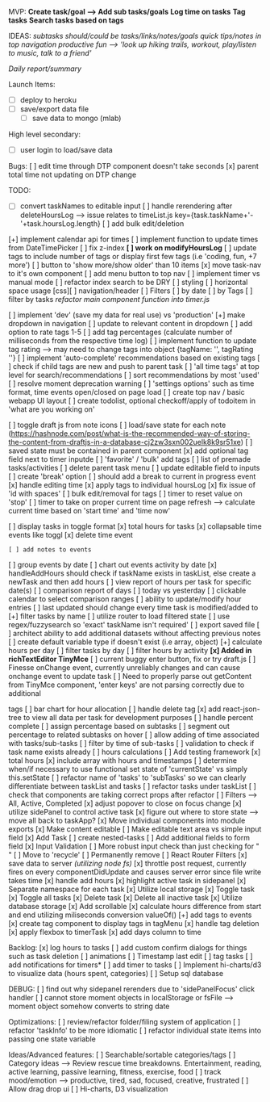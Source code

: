 MVP:
**Create task/goal --> Add sub tasks/goals**
**Log time on tasks**
**Tag tasks**
**Search tasks based on tags**

IDEAS:
_subtasks should/could be tasks/links/notes/goals_
_quick tips/notes in top navigation_
_productive fun --> 'look up hiking trails, workout, play/listen to music, talk to a friend'_

_Daily report/summary_

Launch Items:

- [ ] deploy to heroku
- [ ] save/export data file
  - [ ] save data to mongo (mlab)

High level secondary:

- [ ] user login to load/save data

Bugs:
[ ] edit time through DTP component doesn't take seconds
[x] parent total time not updating on DTP change

TODO:

- [ ] convert taskNames to editable input
      [ ] handle rerendering after deleteHoursLog --> issue relates to timeList.js key={task.taskName+'-'+task.hoursLog.length}
      [ ] add bulk edit/deletion

[+] implement calendar api for times
[ ] implement function to update times from DateTimePicker
[ ] fix z-index
**[ ] work on modifyHoursLog**
[ ] update tags to include number of tags or display first few tags (i.e 'coding, fun, +7 more')
[ ] button to 'show more/show older' than 10 items
[x] move task-nav to it's own component
[ ] add menu button to top nav
[ ] implement timer vs manual mode
[ ] refactor index search to be DRY
[ ] styling
[ ] horizontal space usage [css][ ] navigation/header
[ ] Filters
[ ] by date
[ ] by Tags
[ ] filter by tasks _refactor main component function into timer.js_

[ ] implement 'dev' (save my data for real use) vs 'production'
[+] make dropdown in navigation
[ ] update to relevant content in dropdown
[ ] add option to rate tags 1-5
[ ] add tag percentages (calculate number of milliseconds from the respective time log)
[ ] implement function to update tag rating --> may need to change tags into object {tagName: '', tagRating ''}
[ ] implement 'auto-complete' recommendations based on existing tags
[ ] check if child tags are new and push to parent task
[ ] 'all time tags' at top level for search/recommendations
[ ] sort recommendations by most 'used'
[ ] resolve moment deprecation warning
[ ] 'settings options' such as time format, time events open/closed on page load
[ ] create top nav / basic webapp UI layout
[ ] create todolist, optional checkoff/apply of todoitem in 'what are you working on'

[ ] toggle draft js from note icons
[ ] load/save state for each note (https://hashnode.com/post/what-is-the-recommended-way-of-storing-the-content-from-draftjs-in-a-database-cj2zw3sxn002uelk8k9sr51xe)
[ ] saved state must be contained in parent component
[x] add optional tag field next to timer inputde
[ ] 'favorite' / 'bulk' add tags
[ ] list of premade tasks/activities
[ ] delete parent task menu
[ ] update editable field to inputs
[ ] create 'break' option
[ ] should add a break to current in progress event
[x] handle editing time
[x] apply tags to individual hoursLog
[x] fix issue of 'id with spaces'
[ ] bulk edit/removal for tags
[ ] timer to reset value on 'stop'
[ ] timer to take on proper current time on page refresh --> calculate current time based on 'start time' and 'time now'

[ ] display tasks in toggle format
[x] total hours for tasks
[x] collapsable time events like toggl
[x] delete time event

    [ ] add notes to events

[ ] group events by date
[ ] chart out events activity by date
[x] handleAddHours should check if taskName exists in taskList, else create a newTask and then add hours
[ ] view report of hours per task for specific date(s)
[ ] comparison report of days
[ ] today vs yesterday
[ ] clickable calendar to select comparison ranges
[ ] ability to update/modify hour entries
[ ] last updated should change every time task is modified/added to
[+] filter tasks by name
[ ] utilize router to load filtered state
[ ] use regex/fuzzysearch so 'exact' taskName isn't required'
[ ] export saved file
[ ] architect ability to add additional datasets without affecting previous notes
[ ] create default variable type if doesn't exist (i.e array, object)
[+] calculate hours per day
[ ] filter tasks by day
[ ] filter hours by activity
**[x] Added in richTextEditor TinyMce**
[ ] current buggy enter button, fix or try draft.js
[ ] Finesse onChange event, currently unreliably changes and can cause onchange event to update task
[ ] Need to properly parse out getContent from TinyMce component,
'enter keys' are not parsing correctly due to additional <p> tags
[ ] bar chart for hour allocation
[ ] handle delete tag
[x] add react-json-tree to view all data per task for development purposes
[ ] handle percent complete
[ ] assign percentage based on subtasks
[ ] segment out percentage to related subtasks on hover
[ ] allow adding of time associated with tasks/sub-tasks
[ ] filter by time of sub-tasks
[ ] validation to check if task name exists already
[ ] hours calculations
[ ] Add testing framework
[x] total hours
[x] include array with hours and timestamps
[ ] determine when/if necessary to use functional set state of 'currentState' vs simply this.setState
[ ] refactor name of 'tasks' to 'subTasks' so we can clearly differentiate between taskList and tasks
[ ] refactor tasks under taskList
[ ] check that components are taking correct props after refactor
[ ] Filters --> All, Active, Completed
[x] adjust popover to close on focus change
[x] utilize sidePanel to control active task
[x] figure out where to store state --> move all back to taskApp?
[x] Move individual components into module exports
[x] Make content editable
[ ] Make editable text area vs simple input field
[x] Add Task
[ ] create nested-tasks
[ ] Add additional fields to form field
[x] Input Validation
[ ] More robust input check than just checking for " "
[ ] Move to 'recycle'
[ ] Permanently remove
[ ] React Router Filters
[x] save data to server _(utilizing node fs)_
[x] throttle post request, currently fires on every componentDidUpdate and causes server error since file write takes time
[x] handle add hours
[x] highlight active task in sidepanel
[x] Separate namespace for each task
[x] Utilize local storage
[x] Toggle task
[x] Toggle all tasks
[x] Delete task
[x] Delete all inactive task
[x] Utilize database storage
[x] Add scrollable
[x] calculate hours difference from start and end utilizing miliseconds conversion valueOf()
[+] add tags to events
[x] create tag component to display tags in tagMenu
[x] handle tag deletion
[x] apply flexbox to timerTask
[x] add days column to time

Backlog:
[x] log hours to tasks
[ ] add custom confirm dialogs for things such as task deletion
[ ] animations
[ ] Timestamp last edit
[ ] tag tasks
[ ] add notifications for timers\*
[ ] add timer to tasks
[ ] Implement hi-charts/d3 to visualize data (hours spent, categories)
[ ] Setup sql database

DEBUG:
[ ] find out why sidepanel rerenders due to 'sidePanelFocus' click handler
[ ] cannot store moment objects in localStorage or fsFile --> moment object somehow converts to string date

Optimizations:
[ ] review/refactor folder/filing system of application
[ ] refactor 'taskInfo' to be more idiomatic
[ ] refactor individual state items into passing one state variable

Ideas/Advanced features:
[ ] Searchable/sortable categories/tags
[ ] Category ideas --> Review rescue time breakdowns. Entertainment, reading, active learning, passive learning, fitness, exercise, food
[ ] track mood/emotion --> productive, tired, sad, focused, creative, frustrated
[ ] Allow drag drop ui
[ ] Hi-charts, D3 visualization
